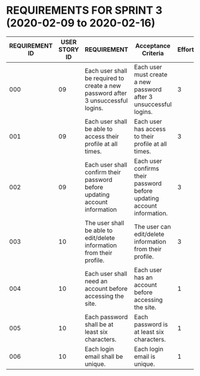 # REQUIREMENTS FOR SPRINT 3 (2020-02-09 to 2020-02-16)

| REQUIREMENT ID            | USER STORY ID            | REQUIREMENT  | Acceptance Criteria |	Effort |	Priority | Status |
| ------------- |---------------------| -------|---------------------|-----------|----------|:---------:|
| 000 | 09 | Each user shall be required to create a new password after 3 unsuccessful logins. | Each user must create a new password after 3 unsuccessful logins. | 3 | IMPORTANT | PLANNED |
| 001 | 09 | Each user shall be able to access their profile at all times. | Each user has access to their profile at all times. | 3 |	NECESSARY | PLANNED |
| 002 | 09 | Each user shall confirm their password before updating account information | Each user confirms their password before updating account information. | 3 |	NECESSARY | PLANNED |
| 003 | 10 | The user shall be able to edit/delete information from their profile. | The user can edit/delete information from their profile. |	3 |	NECESSARY | WORKING |
| 004 | 10 | Each user shall need an account before accessing the site. | Each user has an account before accessing the site. |	1 |	NECESSARY | WORKING |
| 005 | 10 | Each password shall be at least six characters. | Each password is at least six characters. |	1 |	IMPORTANT | WORKING |
| 006 | 10 | Each login email shall be unique. | Each login email is unique. |	1 |	NECESSARY | WORKING |
